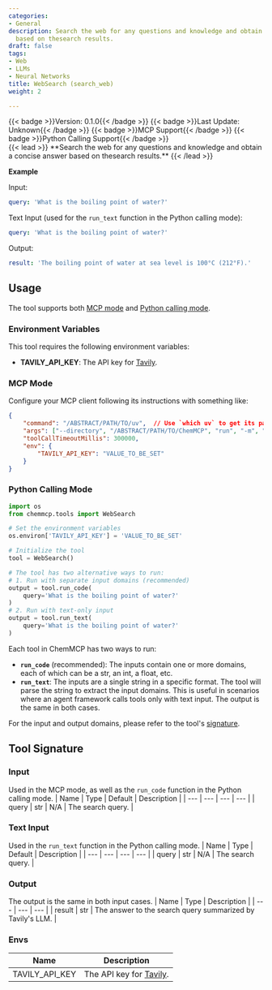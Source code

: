 ```yaml
---
categories:
- General
description: Search the web for any questions and knowledge and obtain a concise answer
  based on thesearch results.
draft: false
tags:
- Web
- LLMs
- Neural Networks
title: WebSearch (search_web)
weight: 2

---
```

<div style="display: flex; flex-wrap: wrap; gap: 0.75rem; align-items: center;">
  {{< badge >}}Version: 0.1.0{{< /badge >}}
  {{< badge >}}Last Update: Unknown{{< /badge >}}
  {{< badge >}}MCP Support{{< /badge >}}
  {{< badge >}}Python Calling Support{{< /badge >}}
</div>
{{< lead >}}
**Search the web for any questions and knowledge and obtain a concise answer based on thesearch results.**
{{< /lead >}}

**Example**

Input:
```yaml
query: 'What is the boiling point of water?'
```

Text Input (used for the `run_text` function in the Python calling mode):
```yaml
query: 'What is the boiling point of water?'
```

Output:
```yaml
result: 'The boiling point of water at sea level is 100°C (212°F).'
```

## Usage

The tool supports both [MCP mode](#mcp-mode) and [Python calling mode](#python-calling-mode).

### Environment Variables
This tool requires the following environment variables:
- **TAVILY_API_KEY**: The API key for [Tavily](https://tavily.com/).


### MCP Mode

Configure your MCP client following its instructions with something like:
```JSON
{
    "command": "/ABSTRACT/PATH/TO/uv",  // Use `which uv` to get its path
    "args": ["--directory", "/ABSTRACT/PATH/TO/ChemMCP", "run", "-m", "chemmcp.tools.web_search"],
    "toolCallTimeoutMillis": 300000,
    "env": {
        "TAVILY_API_KEY": "VALUE_TO_BE_SET"
    }
}
```

### Python Calling Mode

```python
import os
from chemmcp.tools import WebSearch

# Set the environment variables
os.environ['TAVILY_API_KEY'] = 'VALUE_TO_BE_SET'

# Initialize the tool
tool = WebSearch()

# The tool has two alternative ways to run:
# 1. Run with separate input domains (recommended)
output = tool.run_code(
    query='What is the boiling point of water?'
)
# 2. Run with text-only input
output = tool.run_text(
    query='What is the boiling point of water?'
)
```


Each tool in ChemMCP has two ways to run:
- **`run_code`** (recommended): The inputs contain one or more domains, each of which can be a str, an int, a float, etc.
- **`run_text`**: The inputs are a single string in a specific format. The tool will parse the string to extract the input domains. This is useful in scenarios where an agent framework calls tools only with text input.
The output is the same in both cases.

For the input and output domains, please refer to the tool's [signature](#tool-signature).

## Tool Signature



### Input
Used in the MCP mode, as well as the `run_code` function in the Python calling mode.
| Name | Type | Default | Description |
| --- | --- | --- | --- |
| query | str | N/A | The search query. |

### Text Input
Used in the `run_text` function in the Python calling mode.
| Name | Type | Default | Description |
| --- | --- | --- | --- |
| query | str | N/A | The search query. |

### Output
The output is the same in both input cases.
| Name | Type | Description |
| --- | --- | --- |
| result | str | The answer to the search query summarized by Tavily's LLM. |

### Envs
| Name | Description |
| --- | --- |
| TAVILY_API_KEY | The API key for [Tavily](https://tavily.com/). |
